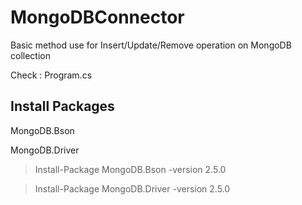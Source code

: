 # MongoDBConnector

Basic method use for Insert/Update/Remove operation on MongoDB collection

Check : Program.cs

## Install Packages 
MongoDB.Bson 

MongoDB.Driver

> Install-Package MongoDB.Bson -version 2.5.0

> Install-Package MongoDB.Driver -version 2.5.0
